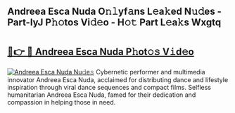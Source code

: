 ## Andreea Esca Nuda O𝚗𝚕yf𝚊ns L𝚎a𝚔ed N𝚞𝚍es - Part-IyJ P𝚑𝚘tos Vi𝚍𝚎o - H𝚘𝚝 Part L𝚎a𝚔s Wxgtq

# <h2><a href="http://kf4rivd.oniu.top/?m=Andreea+Esca+Nuda">🔗👉 🔴 Andreea Esca Nuda P𝚑ot𝚘𝚜 V𝚒d𝚎o</a></h2>

[![Andreea Esca Nuda Nu𝚍e𝚜](https://i.imgur.com/0qMVB7G.gif)](http://kf4rivd.oniu.top/?m=Andreea+Esca+Nuda)
Cybernetic performer and multimedia innovator Andreea Esca Nuda, acclaimed for distributing dance and lifestyle inspiration through viral dance sequences and compact films. Selfless humanitarian Andreea Esca Nuda, famed for their dedication and compassion in helping those in need.  
